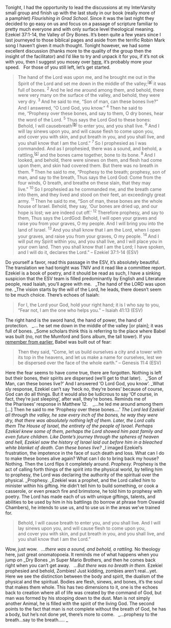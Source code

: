 Tonight, I had the opportunity to lead the discussions at my InterVarsity small group and finish up with the last study in our book (really more of a pamphlet) _Flourishing in Grad School_. Since it was the last night they decided to go easy on us and focus on a passage of scripture familiar to pretty much everyone and with only surface level theological meaning. Ezekiel 37:1-14, the Valley of Dry Bones. It&#8217;s been quite a few years since I last journeyed to those biblical pages and aside from the terrific Robin Mark song I haven&#8217;t given it much thought. Tonight however, we had some excellent discussion (thanks more to the quality of the group then the insight of the facilitator) and I&#8217;d like to try and unpack it for you, if it&#8217;s not ok with you, then I suggest you mosey over <a title="Sinners" href="https://www.google.com/search/ref&#61;en/ref&#61;/ref&#61;isch/ref&#61;hp/ref&#61;1440/ref&#61;726/ref&#61;shy+cats/ref&#61;shy+cats/ref&#61;img.3..0j0i24l3.746.1811.0.1957.8.8.0.0.0.0.185.406.7j1.8.0...0.0...1ac.1.3.img.R4IZE_UQM8Y" target="_blank">here</a>, it&#8217;s probably more your speed.   For those of you still left, let&#8217;s get started.

> The hand of the Lord was upon me, and he brought me out in the Spirit of the Lord and set me down in the middle of the valley;<sup>[<a title="See footnote a" href="http://www.biblegateway.com/passage//ref&#61;Ezekiel%2037/ref&#61;ESV#fen-ESV-21399a">a</a>]</sup> it was full of bones. <sup>2 </sup>And he led me around among them, and behold, there were very many on the surface of the valley, and behold, they were very dry. <sup>3 </sup>And he said to me, “Son of man, can these bones live?” And I answered, “O Lord God, you know.” <sup>4 </sup>Then he said to me, “Prophesy over these bones, and say to them, O dry bones, hear the word of the Lord. <sup>5 </sup>Thus says the Lord God to these bones: Behold, I will causebreath<sup>[<a title="See footnote b" href="http://www.biblegateway.com/passage//ref&#61;Ezekiel%2037/ref&#61;ESV#fen-ESV-21403b">b</a>]</sup> to enter you, and you shall live. <sup>6 </sup>And I will lay sinews upon you, and will cause flesh to come upon you, and cover you with skin, and put breath in you, and you shall live, and you shall know that I am the Lord.” <sup>7 </sup>So I prophesied as I was commanded. And as I prophesied, there was a sound, and behold, a rattling,<sup>[<a title="See footnote c" href="http://www.biblegateway.com/passage//ref&#61;Ezekiel%2037/ref&#61;ESV#fen-ESV-21405c">c</a>]</sup> and the bones came together, bone to its bone. <sup>8 </sup>And I looked, and behold, there were sinews on them, and flesh had come upon them, and skin had covered them. But there was no breath in them. <sup>9 </sup>Then he said to me, “Prophesy to the breath; prophesy, son of man, and say to the breath, Thus says the Lord God: Come from the four winds, O breath, and breathe on these slain, that they may live.” <sup>10 </sup>So I prophesied as he commanded me, and the breath came into them, and they lived and stood on their feet, an exceedingly great army. <sup>11 </sup>Then he said to me, “Son of man, these bones are the whole house of Israel. Behold, they say, ‘Our bones are dried up, and our hope is lost; we are indeed cut off.’ <sup>12 </sup>Therefore prophesy, and say to them, Thus says the LordGod: Behold, I will open your graves and raise you from your graves, O my people. And I will bring you into the land of Israel. <sup>13 </sup>And you shall know that I am the Lord, when I open your graves, and raise you from your graves, O my people. <sup>14 </sup>And I will put my Spirit within you, and you shall live, and I will place you in your own land. Then you shall know that I am the Lord; I have spoken, and I will do it, declares the Lord.” &#8211; Ezekiel 37:1-14 (ESV)

Do yourself a favor, read this passage in the ESV, it&#8217;s absolutely beautiful. The translation we had tonight was TNIV and it read like a committee report. Ezekiel is a book of poetry, and it should be read as such, I have a sinking suspicion that the ESV team is filled predominantly by English and Literature people, read Isaiah, you&#8217;ll agree with me.   _The hand of the LORD was upon me. _The vision starts by the will of the Lord, he leads, there doesn&#8217;t seem to be much choice. There&#8217;s echoes of Isaiah:

> For I, the Lord your God, hold your right hand; it is I who say to you, “Fear not, I am the one who helps you.” &#8211; Isaiah 41:13 (ESV)

The right hand is the sword hand, the hand of power, the hand of protection.   _&#8230; he set me down in the middle of the valley [or plain]; it was full of bones. _Some scholars think this is referring to the place where Babel was built (no, not the Mumford and Sons album, the tall tower). If you <a title="Jesus Christ, Hope" href="http://www.nickrobison.com/2012/12/24/jesus-christ-hope/" target="_blank">remember from earlier</a>, Babel was built out of fear:

> Then they said, “Come, let us build ourselves a city and a tower with its top in the heavens, and let us make a name for ourselves, lest we be dispersed over the face of the whole earth.” &#8211; Genesis 11:4 (ESV)

Here the fear seems to have come true, there are forgotten. Nothing is left but their bones, their spirits are dispersed (we&#8217;ll get to that later).   _&#8216;Son of Man, can these bones live?&#8217; And I answered &#8216;O Lord God, you know&#8217;. _What sly response, Ezekiel can&#8217;t say &#8216;heck no, they<span style="line-height: 15px;">&#8216;re bones&#8217; because of course, God can do all things. But it would also be ludicrous to say &#8216;Of course, in fact, they&#8217;re just sleeping&#8217;, after wall, they&#8217;re bones. Reminds me of the Pharisees&#8217; response in Matthew 12. </span>   _&#8230;he led me around among them [&#8230;] Then he said to me &#8216;Prophesy over these bones&#8230;.&#8217; _The Lord led Ezekiel all through the valley, he saw every inch of the bones, he way they were dry, that there was absolutely nothing left of them. Later, the Lord calls them _The House of Israel_, the entirety of the people of Israel. Perhaps Ezekiel knew some of them, perhaps the Lord showed him past family and even future children. Like Dante&#8217;s journey through the spheres of heaven and hell, Ezekiel saw the history of Israel laid out before him in a bleached white blanket of death. _Can these bones live_?_ _I imaged Ezekiel&#8217;s frustration, the impotence in the face of such death and loss. What can I do to make these bones alive again? What can I do to bring back my house? Nothing. Then the Lord flips it completely around. _Prophesy._ Prophesy is the act of calling forth things of the spirit into the physical world, by telling him to prophesy, the Lord was declaring the authority of the spiritual over the physical. _Prophesy. _Ezekiel was a prophet, and the Lord called him to minister within his gifting. He didn&#8217;t tell him to build something, or cook a casserole, or even preach fire and brimstone, he told him to prophesy with poetry. The Lord has made each of us with unique giftings, talents, and abilities to be used by him in his battlings (to borrow at phrase from Oswald Chambers), he intends to use us, and to use us in the areas we&#8217;ve trained for.

> Behold, I will cause breath to enter you, and you shall live. And I will lay sinews upon you, and will cause flesh to come upon you, and cover you with skin, and put breath in you, and you shall live, and you shall know that I am the Lord.”

Wow, just wow.   _&#8230;there was a sound, and behold, a rattling._ No theology here, just great onomatopoeia. It reminds me of what happens when you jump on _Dry Bones _in Super Mario Brothers, and then he comes back right when you can&#8217;t get away.   _&#8230;But there was no breath in them._ Ezekiel prophesied and behold, Zombies! Just kidding, zombies aren&#8217;t real&#8230;yet. Here we see the distinction between the body and spirit, the dualism of the physical and the spiritual. Bodies are flesh, sinews, and bones, it&#8217;s the soul that makes them whole. This has two dimensions to it, one is the echoes back to creation where all of life was created by the command of God, but man was formed by his stooping down to the dust. Man is not simply another Animal, he is filled with the spirit of the living God. The second points to the fact that man is not complete without the breath of God, he has a body, but he&#8217;s not done yet, there&#8217;s more to come.   _&#8230;prophesy to the breath&#8230;say to the breath&#8230;.. _